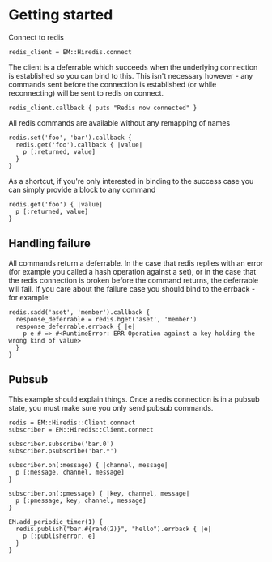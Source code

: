 Getting started
===============

Connect to redis

    redis_client = EM::Hiredis.connect

The client is a deferrable which succeeds when the underlying connection is established so you can bind to this. This isn't necessary however - any commands sent before the connection is established (or while reconnecting) will be sent to redis on connect.

    redis_client.callback { puts "Redis now connected" }

All redis commands are available without any remapping of names

    redis.set('foo', 'bar').callback {
      redis.get('foo').callback { |value|
        p [:returned, value]
      }
    }

As a shortcut, if you're only interested in binding to the success case you can simply provide a block to any command

    redis.get('foo') { |value|
      p [:returned, value]
    }

Handling failure
----------------

All commands return a deferrable. In the case that redis replies with an error (for example you called a hash operation against a set), or in the case that the redis connection is broken before the command returns, the deferrable will fail. If you care about the failure case you should bind to the errback - for example:

    redis.sadd('aset', 'member').callback {
      response_deferrable = redis.hget('aset', 'member')
      response_deferrable.errback { |e|
        p e # => #<RuntimeError: ERR Operation against a key holding the wrong kind of value>
      }
    }

Pubsub
------

This example should explain things. Once a redis connection is in a pubsub state, you must make sure you only send pubsub commands.

    redis = EM::Hiredis::Client.connect
    subscriber = EM::Hiredis::Client.connect

    subscriber.subscribe('bar.0')
    subscriber.psubscribe('bar.*')

    subscriber.on(:message) { |channel, message|
      p [:message, channel, message]
    }

    subscriber.on(:pmessage) { |key, channel, message|
      p [:pmessage, key, channel, message]
    }

    EM.add_periodic_timer(1) {
      redis.publish("bar.#{rand(2)}", "hello").errback { |e|
        p [:publisherror, e]
      }
    }
